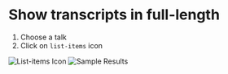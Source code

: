 # Show transcripts in full-length


1. Choose a talk
2. Click on `list-items` icon

![List-items Icon](https://gyazo.com/db4463b56e8a2dbd6757712bf1449991.png)
![Sample Results](https://gyazo.com/701716942758b855ff0866dc534e98c2.png)
